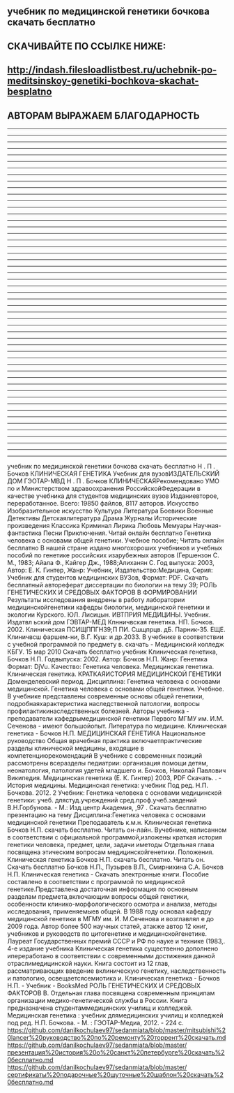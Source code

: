 учебник по медицинской генетики бочкова скачать бесплатно
--------------------------------------------------
СКАЧИВАЙТЕ ПО ССЫЛКЕ НИЖЕ:
--------------------------------------------------
http://indash.filesloadlistbest.ru/uchebnik-po-meditsinskoy-genetiki-bochkova-skachat-besplatno
--------------------------------------------------
АВТОРАМ ВЫРАЖАЕМ БЛАГОДАРНОСТЬ
--------------------------------------------------
--------------------------------------------------
--------------------------------------------------
--------------------------------------------------
--------------------------------------------------
--------------------------------------------------
--------------------------------------------------
--------------------------------------------------
--------------------------------------------------
--------------------------------------------------
--------------------------------------------------
--------------------------------------------------
--------------------------------------------------
--------------------------------------------------
--------------------------------------------------
--------------------------------------------------
--------------------------------------------------
--------------------------------------------------
--------------------------------------------------
--------------------------------------------------
--------------------------------------------------
--------------------------------------------------
--------------------------------------------------
--------------------------------------------------
--------------------------------------------------
--------------------------------------------------
--------------------------------------------------
--------------------------------------------------
--------------------------------------------------
--------------------------------------------------
--------------------------------------------------
--------------------------------------------------
--------------------------------------------------
--------------------------------------------------
--------------------------------------------------
--------------------------------------------------
--------------------------------------------------
--------------------------------------------------
--------------------------------------------------
--------------------------------------------------
--------------------------------------------------
--------------------------------------------------
--------------------------------------------------
--------------------------------------------------
--------------------------------------------------
--------------------------------------------------
--------------------------------------------------
--------------------------------------------------
--------------------------------------------------
--------------------------------------------------
--------------------------------------------------
--------------------------------------------------
учебник по медицинской генетики бочкова скачать бесплатно Н . П . Бочков КЛИНИЧЕСКАЯ ГЕНЕТИКА Учебник для вузовИЗДАТЕЛЬСКИЙ ДОМ ГЭОТАР-МВД Н . П . Бочков КЛИНИЧЕСКАЯРекомендовано УМО по  и Министерством здравоохранения РоссийскойФедерации в качестве учебника для студентов медицинских вузов Изданиевторое, переработанное. Всего: 19850 файлов, 8117 авторов. Искусство  Изобразительное искусство Культура  Литература  Боевики  Военные  Детективы  Детскаялитература  Драма  Журналы  Исторические произведения  Классика Криминал  Лирика  Любовь  Мемуары  Научная-фантастика  Песни Приключения. Читай онлайн бесплатно Генетика человека с основами общей генетики. Учебное пособие; Читать онлайн бесплатно  В нашей стране издано многохороших учебников и учебных пособий по генетике российских изарубежных авторов (Гершензон С. М., 1983; Айала Ф., Кайгер Дж., 1988;Алиханян С. Год выпуска: 2003, Автор: Е. К. Гинтер, Жанр: Учебник, Издательство:Медицина, Серия: Учебник для студентов медицинских ВУЗов, Формат: PDF. Скачать бесплатный автореферат диссертации по   биологии   на тему 39; РОЛЬ ГЕНЕТИЧЕСКИХ И СРЕДОВЫХ ФАКТОРОВ В ФОРМИРОВАНИИ Результаты исследования внедрены в работу лаборатории медицинскойгенетики кафедры биологии, медицинской генетики и экологии Курского. ЮЛ. Лисицын. ИВТПРИЯ МЕДИЦИНЫ. Учебник. Издатвл ьский дом ГЭВТАР-МЕД  Кпнничвская генетика. НП. Бочков. 2002. Клиническая ПСИЩППГН39;П ПИ. Сшщпрцв. дБ. Парник-35. ЕЩЕ. Клиничвсш фаршем-ни, В.Г. Куш: и др.2033.  В учебнике в соответствии с учебной программой по предмету в. скачать - Медицинский колледж КБГУ. 15 мар 2010  Скачать бесплатно учебник Клиническая генетика, Бочков Н.П. Годвыпуска: 2002. Автор: Бочков Н.П. Жанр: Генетика Формат: DjVu. Качество: Генетика человека. Медицинская генетика. Клиническая генетика. КРАТКАЯИСТОРИЯ МЕДИЦИНСКОЙ ГЕНЕТИКИ Доменделевский период. Дисциплина: Генетика человека с основами медицинской. Генетика человека с основами общей генетики. Учебное. В учебнике представлены современные основы общей генетики, подробнаяхарактеристика наследственной патологии, вопросы профилактикинаследственных болезней. Авторы учебника - преподаватели кафедрымедицинской генетики Первого МГМУ им. И.М. Сеченова - имеют большойопыт. Литература по медицине. Клиническая генетика - Бочков Н.П. МЕДИЦИНСКАЯ ГЕНЕТИКА
Национальное руководство Общая врачебная практика включаетпрактические разделы клинической медицины, входящие в компетенциюрекомендаций  В учебнике с современных позиций рассмотрены всеразделы педиатрии: организация помощи детям, неонатология, патология удетей младшего и. Бочков, Николай Павлович  Википедия. Медицинская генетика (Е. К. Гинтер) 2003, PDF Скачать. .  - История медицины. Медицинская генетика: учебник  Под ред. Н.П. Бочкова. 2012. 2 Учебник: Генетика человека с основами медицинской генетики: учеб. длястуд.учреждений сред.проф.учеб.завдений В.Н.Горбунова. - М.: Изд.центр Академия, ,97 . Скачать бесплатно презентацию на тему Дисциплина:Генетика человека с основами медицинской генетики Преподаватель к.м.н. Клиническая генетика Бочков Н.П. скачать бесплатно. Читать он-лайн. Вучебнике, написанном в соответствии с официальной программой,изложены краткая история генетики человека, предмет, цели, задачи иметоды  Отдельная глава посвящена этическим вопросам медицинскойгенетики. Положения. Клиническая генетика Бочков Н.П. скачать бесплатно. Читать он. Скачать бесплатно Бочков Н.П., Пузырев В.П., Смирнихина С.А. Бочков Н.П.  Клиническая генетика - Скачать электронные книги. Пособие составлено в соответствии с программой по медицинской генетике.Представлена достаточная информация по основным разделам предмета,включающим вопросы общей генетики, особенности клинико-морфологического осмотра и анализа, методы исследования, применяемыев общей. В 1988 году основал кафедру медицинской генетики в МГМУ им. И. М.Сеченова и возглавлял е до 2009 года. Автор более 500 научных статей, атакже автор 12 книг, учебников и руководств по цитогенетике и медицинскойгенетике. Лауреат Государственных премий СССР и РФ по науке и технике (1983,. 4-е издание учебника Клиническая генетика существенно дополнено ипереработано в соответствии с современными достижения данной отраслимедицинской науки. Книга состоит из 12 глав, рассматривающих введение вклиническую генетику, наследственность и патологию, освещаетсясемиотика и. Клиническая генетика - Бочков Н.П. - Учебник - BooksMed
РОЛЬ ГЕНЕТИЧЕСКИХ И СРЕДОВЫХ ФАКТОРОВ В. Отдельная глава посвящена современным принципам организации медико-генетической службы в России. Книга предназначена студентаммедицинских училищ и колледжей. Медицинская генетика : учебник длямедицинских училищ и колледжей  под ред. Н.П. Бочкова. - М. : ГЭОТАР-Медиа, 2012. - 224 с.
https://github.com/danilkochulaev97/sedanmiata/blob/master/mitsubishi%20lancer%20руководство%20по%20ремонту%20торрент%20скачать.md
https://github.com/danilkochulaev97/sedanmiata/blob/master/презентация%20история%20о%20санкт%20петербурге%20скачать%20бесплатно.md
https://github.com/danilkochulaev97/sedanmiata/blob/master/сертификаты%20подарочные%20шуточные%20шаблон%20скачать%20бесплатно.md